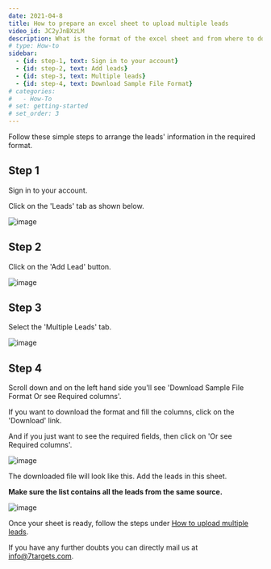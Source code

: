 ```yaml
---
date: 2021-04-8
title: How to prepare an excel sheet to upload multiple leads
video_id: JC2yJnBXzLM
description: What is the format of the excel sheet and from where to download it.
# type: How-to
sidebar:
  - {id: step-1, text: Sign in to your account}
  - {id: step-2, text: Add leads}
  - {id: step-3, text: Multiple leads}
  - {id: step-4, text: Download Sample File Format}
# categories:
#   - How-To
# set: getting-started
# set_order: 3
---
```


Follow these simple steps to arrange the leads' information in the required format.

## Step 1

Sign in to your account.

Click on the 'Leads' tab as shown below.

![image](../../images/leads-sheet-1.png)

## Step 2

Click on the 'Add Lead' button.

![image](../../images/leads-sheet-2.png)

## Step 3

Select the 'Multiple Leads' tab.

![image](../../images/leads-sheet-3.png)

## Step 4

Scroll down and on the left hand side you'll see 'Download Sample File Format Or see Required columns'.

If you want to download the format and fill the columns, click on the 'Download' link.

And if you just want to see the required fields, then click on 'Or see Required columns'.

![image](../../images/leads-sheet-4.png)

The downloaded file will look like this. Add the leads in this sheet.

**Make sure the list contains all the leads from the same source.** 

![image](../../images/leads-sheet-5.png)

Once your sheet is ready, follow the steps under [How to upload multiple leads](https://help.7targets.ai/how-to-add-multiple-leads/).

If you have any further doubts you can directly mail us at info@7targets.com.